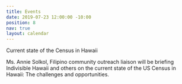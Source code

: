 ```yaml
---
title: Events
date: 2019-07-23 12:00:00 -10:00
position: 8
nav: true
layout: calendar
---
```


Current state of the Census in Hawaii

Ms. Annie Solkol, Filipino community outreach liaison will be briefing Indivisible Hawaii and others on the current state of the US Census in Hawaii: The challenges and opportunities.